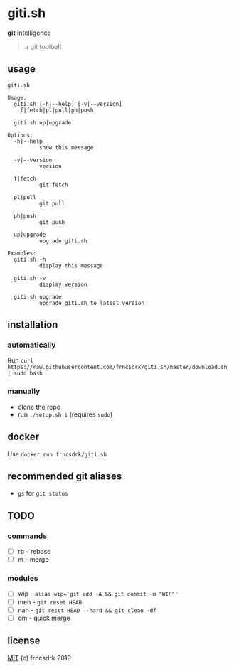 # giti.sh

**git** **i**ntelligence

> a git toolbelt

## usage

```
giti.sh

Usage:
  giti.sh [-h|--help] [-v|--version]
    f|fetch|pl|pull|ph|push

  giti.sh up|upgrade

Options:
  -h|--help
          show this message

  -v|--version
          version

  f|fetch
          git fetch

  pl|pull
          git pull

  ph|push
          git push

  up|upgrade
          upgrade giti.sh

Examples:
  giti.sh -h
          display this message

  giti.sh -v
          display version

  giti.sh upgrade
          upgrade giti.sh to latest version

```

## installation

### automatically

Run `curl https://raw.githubusercontent.com/frncsdrk/giti.sh/master/download.sh | sudo bash`

### manually

- clone the repo
- run `./setup.sh i` (requires `sudo`)

## docker

Use `docker run frncsdrk/giti.sh`

## recommended git aliases

- `gs` for `git status`

## TODO

### commands

- [ ] rb - rebase
- [ ] m - merge

### modules

- [ ] wip - `alias wip='git add -A && git commit -m "WIP"'`
- [ ] meh - `git reset HEAD`
- [ ] nah - `git reset HEAD --hard && git clean -df`
- [ ] qm - quick merge

## license

[MIT](https://github.com/frncsdrk/giti.sh/blob/master/LICENSE) (c) frncsdrk 2019
